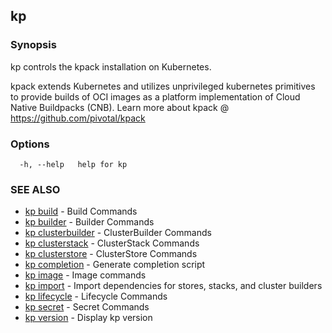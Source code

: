 ## kp



### Synopsis

kp controls the kpack installation on Kubernetes.

kpack extends Kubernetes and utilizes unprivileged kubernetes primitives to provide 
builds of OCI images as a platform implementation of Cloud Native Buildpacks (CNB).
Learn more about kpack @ https://github.com/pivotal/kpack

### Options

```
  -h, --help   help for kp
```

### SEE ALSO

* [kp build](kp_build.md)	 - Build Commands
* [kp builder](kp_builder.md)	 - Builder Commands
* [kp clusterbuilder](kp_clusterbuilder.md)	 - ClusterBuilder Commands
* [kp clusterstack](kp_clusterstack.md)	 - ClusterStack Commands
* [kp clusterstore](kp_clusterstore.md)	 - ClusterStore Commands
* [kp completion](kp_completion.md)	 - Generate completion script
* [kp image](kp_image.md)	 - Image commands
* [kp import](kp_import.md)	 - Import dependencies for stores, stacks, and cluster builders
* [kp lifecycle](kp_lifecycle.md)	 - Lifecycle Commands
* [kp secret](kp_secret.md)	 - Secret Commands
* [kp version](kp_version.md)	 - Display kp version

